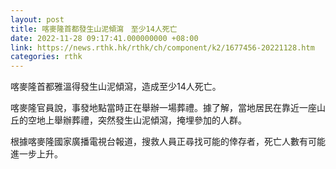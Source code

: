 ```yaml
---
layout: post
title: 喀麥隆首都發生山泥傾瀉　至少14人死亡
date: 2022-11-28 09:17:41.000000000 +08:00
link: https://news.rthk.hk/rthk/ch/component/k2/1677456-20221128.htm
categories: rthk
---
```


喀麥隆首都雅溫得發生山泥傾瀉，造成至少14人死亡。

喀麥隆官員說，事發地點當時正在舉辦一場葬禮。據了解，當地居民在靠近一座山丘的空地上舉辦葬禮，突然發生山泥傾瀉，掩埋參加的人群。

根據喀麥隆國家廣播電視台報道，搜救人員正尋找可能的倖存者，死亡人數有可能進一步上升。
